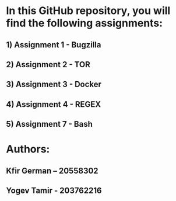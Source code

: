 # In this GitHub repository, you will find the following assignments:
## 1) Assignment 1 - Bugzilla
## 2) Assignment 2 - TOR
## 3) Assignment 3 - Docker
## 4) Assignment 4 - REGEX
## 5) Assignment 7 - Bash

# Authors: 
## Kfir German – 20558302
## Yogev Tamir - 203762216